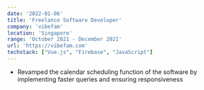 ```yaml
---
date: '2022-01-06'
title: 'Freelance Software Developer'
company: 'vibefam'
location: 'Singapore'
range: 'October 2021 - December 2021'
url: 'https://vibefam.com'
techstack: ["Vue.js", "Firebase", "JavaScript"]
---
```

* Revamped the calendar scheduling function of the software by implementing faster queries and ensuring responsiveness
